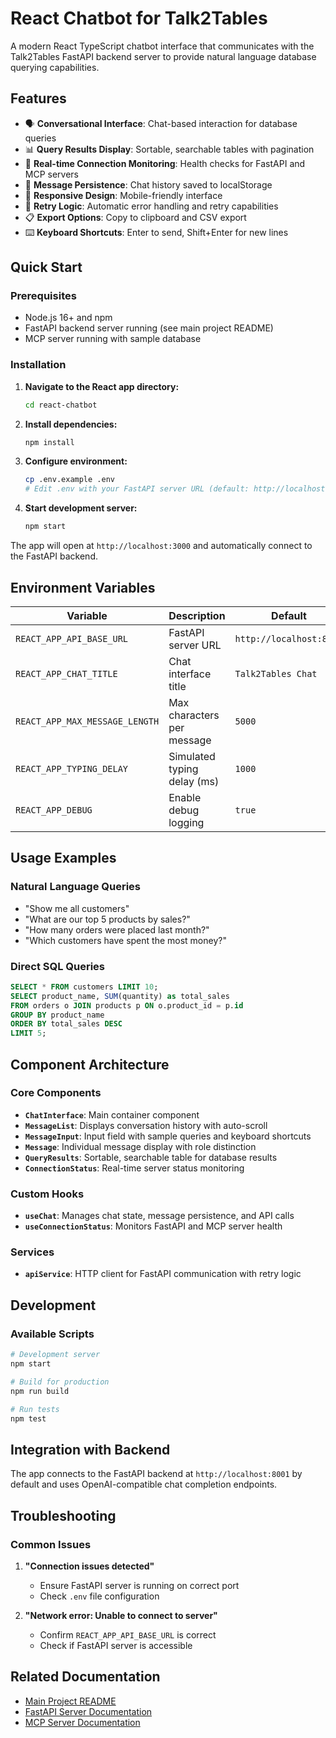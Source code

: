 # React Chatbot for Talk2Tables

A modern React TypeScript chatbot interface that communicates with the Talk2Tables FastAPI backend server to provide natural language database querying capabilities.

## Features

- 🗣️ **Conversational Interface**: Chat-based interaction for database queries
- 📊 **Query Results Display**: Sortable, searchable tables with pagination
- 🔌 **Real-time Connection Monitoring**: Health checks for FastAPI and MCP servers
- 💾 **Message Persistence**: Chat history saved to localStorage
- 📱 **Responsive Design**: Mobile-friendly interface
- 🔄 **Retry Logic**: Automatic error handling and retry capabilities
- 📋 **Export Options**: Copy to clipboard and CSV export
- ⌨️ **Keyboard Shortcuts**: Enter to send, Shift+Enter for new lines

## Quick Start

### Prerequisites

- Node.js 16+ and npm
- FastAPI backend server running (see main project README)
- MCP server running with sample database

### Installation

1. **Navigate to the React app directory:**
   ```bash
   cd react-chatbot
   ```

2. **Install dependencies:**
   ```bash
   npm install
   ```

3. **Configure environment:**
   ```bash
   cp .env.example .env
   # Edit .env with your FastAPI server URL (default: http://localhost:8001)
   ```

4. **Start development server:**
   ```bash
   npm start
   ```

The app will open at `http://localhost:3000` and automatically connect to the FastAPI backend.

## Environment Variables

| Variable | Description | Default |
|----------|-------------|---------|
| `REACT_APP_API_BASE_URL` | FastAPI server URL | `http://localhost:8001` |
| `REACT_APP_CHAT_TITLE` | Chat interface title | `Talk2Tables Chat` |
| `REACT_APP_MAX_MESSAGE_LENGTH` | Max characters per message | `5000` |
| `REACT_APP_TYPING_DELAY` | Simulated typing delay (ms) | `1000` |
| `REACT_APP_DEBUG` | Enable debug logging | `true` |

## Usage Examples

### Natural Language Queries
- "Show me all customers"
- "What are our top 5 products by sales?"
- "How many orders were placed last month?"
- "Which customers have spent the most money?"

### Direct SQL Queries
```sql
SELECT * FROM customers LIMIT 10;
SELECT product_name, SUM(quantity) as total_sales 
FROM orders o JOIN products p ON o.product_id = p.id 
GROUP BY product_name 
ORDER BY total_sales DESC 
LIMIT 5;
```

## Component Architecture

### Core Components

- **`ChatInterface`**: Main container component
- **`MessageList`**: Displays conversation history with auto-scroll
- **`MessageInput`**: Input field with sample queries and keyboard shortcuts
- **`Message`**: Individual message display with role distinction
- **`QueryResults`**: Sortable, searchable table for database results
- **`ConnectionStatus`**: Real-time server status monitoring

### Custom Hooks

- **`useChat`**: Manages chat state, message persistence, and API calls
- **`useConnectionStatus`**: Monitors FastAPI and MCP server health

### Services

- **`apiService`**: HTTP client for FastAPI communication with retry logic

## Development

### Available Scripts

```bash
# Development server
npm start

# Build for production
npm run build

# Run tests
npm test
```

## Integration with Backend

The app connects to the FastAPI backend at `http://localhost:8001` by default and uses OpenAI-compatible chat completion endpoints.

## Troubleshooting

### Common Issues

1. **"Connection issues detected"**
   - Ensure FastAPI server is running on correct port
   - Check `.env` file configuration

2. **"Network error: Unable to connect to server"**
   - Confirm `REACT_APP_API_BASE_URL` is correct
   - Check if FastAPI server is accessible

## Related Documentation

- [Main Project README](../README.md)
- [FastAPI Server Documentation](../fastapi_server/)
- [MCP Server Documentation](../src/talk_2_tables_mcp/)